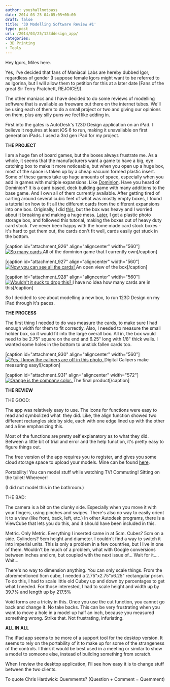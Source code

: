 ```yaml
---
author: youshallnotpass
date: 2014-03-25 04:05:05+00:00
draft: false
title: '3D Modelling Software Review #1'
type: post
url: /2014/03/25/123ddesign_app/
categories:
- 3D Printing
- Tools
---
```


Hey Igors, Miles here.

Yes, I've decided that fans of Maniacal Labs are hereby dubbed Igor, regardless of gender (I suppose female Igors might want to be referred to as Igorina, but I will allow them to petition for this at a later date [Fans of the great Sir Terry Pratchett, REJOICE!]).

The other maniacs and I have decided to do some reviews of modelling software that is available as freeware out there on the internet tubes. We'll be using each of them to do a small project or two and giving our opinions on them, plus any silly puns we feel like adding in.

First into the gates is AutoDesk's 123D Design application on an iPad. I believe it requires at least iOS 6 to run, making it unavailable on first generation iPads. I used a 3rd gen iPad for my project.

**THE PROJECT**

I am a huge fan of board games, but the boxes always frustrate me. As a whole, it seems that the manufacturers want a game to have a big, eye catching box to make it more noticeable, but when you open up a huge box, most of the space is taken up by a cheap vacuum formed plastic insert. Some of these games take up huge amounts of space, especially when you add in games with multiple expansions. Like [Dominion](http://en.wikipedia.org/wiki/Dominion_(card_game)). Have you heard of Dominion? It is a card based, deck building game with many additions to the base game. And I own all of them currently available. After getting tired of carting around several cubic feet of what was mostly empty boxes, I found a tutorial on how to fit all the different cards from the different expansions into one box. Originally, I did [this](http://boardgamegeek.com/thread/598029/consolidate-your-dominion-card-organization-syst/page/1), but the box was heavy and I worried about it breaking and making a huge mess. [Later](http://boardgamegeek.com/blogpost/10548/the-creative-gamer-game-bit-storage-obsession-), I got a plastic photo storage box, and followed this tutorial, making the boxes out of heavy duty card stock. I've never been happy with the home made card stock boxes - it's hard to get them out, the cards don't fit well, cards easily get stuck in the bottom. 

[caption id="attachment_926" align="aligncenter" width="560"][![So many cards](/wp-content/uploads/2014/03/IMG_20140316_110506.jpg)
](/wp-content/uploads/2014/03/IMG_20140316_110506.jpg) All of the dominion game that I currently own[/caption]

[caption id="attachment_927" align="aligncenter" width="560"][![Now you can see all the cards!](/wp-content/uploads/2014/03/IMG_20140316_110534.jpg)
](/wp-content/uploads/2014/03/IMG_20140316_110534.jpg) An open view of the box[/caption]

[caption id="attachment_928" align="aligncenter" width="560"][![Wouldn't it suck to drop this?](/wp-content/uploads/2014/03/IMG_20140316_110555.jpg)
](/wp-content/uploads/2014/03/IMG_20140316_110555.jpg) I have no idea how many cards are in this[/caption]

So I decided to see about modelling a new box, to run 123D Design on my iPad through it's paces.

**THE PROCESS**

The first thing I needed to do was measure the cards, to make sure I had enough width for them to fit correctly. Also, I needed to measure the small holder box, so it would fit into the large overall box. All in, the box would need to be 2.75" square on the end and 6.25" long with 1/8" thick walls. I wanted some holes in the bottom to unstick fallen cards too.

[caption id="attachment_930" align="aligncenter" width="560"][![Yes, I know the calipers are off in this photo.](/wp-content/uploads/2014/03/IMG_20140316_111051.jpg)
](/wp-content/uploads/2014/03/IMG_20140316_111051.jpg) Digital Calipers make measuring easy![/caption]

[caption id="attachment_931" align="aligncenter" width="572"][![Orange is the company color.](/wp-content/uploads/2014/03/2014-03-23-10.15.58.jpg)
](/wp-content/uploads/2014/03/2014-03-23-10.15.58.jpg) The final product[/caption]

**THE REVIEW**

THE GOOD:

The app was relatively easy to use. The icons for functions were easy to read and symbolized what  they did. Like, the align function showed two different rectangles side by side, each with one edge lined up with the other and a line emphasizing this.

Most of the functions are pretty self explanatory as to what they did. Between a little bit of trial and error and the help function, it's pretty easy to figure things out.

The free version of the app requires you to register, and gives you some cloud storage space to upload your models. Mine can be found [here](http://www.123dapp.com/MyCorner/MilesGrubbs-21085939/recentActivity).

Portability! You can model stuff while watching TV! Commuting! Sitting on the toilet! Wherever!

(I did not model this in the bathroom.)

THE BAD:

The camera is a bit on the clunky side. Especially when you move it with your fingers, using pinches and swipes. There's also no way to easily orient it to a view (like front, back, left, etc.) In other Autodesk programs, there is a ViewCube that lets you do this, and it should have been included in this.

Metric. Only Metric. Everything I inserted came in at 5cm. Cubes? 5cm on a side. Cylinders? 5cm height and diameter. I couldn't find a way to switch it into imperial units. This is only a problem in a few countries, but I live in one of them. Wouldn't be much of a problem, what with Google conversions between inches and cm, but coupled with the next issue of... Wait for it.... Wait...

There's no way to dimension anything. You can only scale things. From the aforementioned 5cm cube, I needed a 2.75"x2.75"x6.25" rectangular prism. To do this, I had to scale little old Cubey up and down by percentages to get what I needed. For those interested, I had to scale height and width up by 39.7% and length up by 217.5%

Void forms are a tricky in this. Once you use the cut function, you cannot go back and change it. No take backs. This can be very frustrating when you want to move a hole in a model up half an inch, because you measured something wrong. Strike that. Not frustrating, infuriating.

**ALL IN ALL**

The iPad app seems to be more of a support tool for the desktop version. It seems to rely on the portability of it to make up for some of the strangeness of the controls. I think it would be best used in a meeting or similar to show a model to someone else, instead of building something from scratch.

When I review the desktop application, I'll see how easy it is to change stuff between the two clients.

To quote Chris Hardwick: Quemments? (Question + Comment = Quemment)

